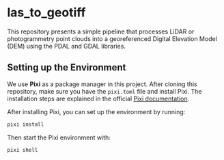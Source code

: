 # las_to_geotiff
This repository presents a simple pipeline that processes LiDAR or photogrammetry point clouds into a georeferenced Digital Elevation Model (DEM) using the PDAL and GDAL libraries.

## Setting up the Environment

We use **Pixi** as a package manager in this project. After cloning this repository, make sure you have the `pixi.toml` file and install Pixi. The installation steps are explained in the official [Pixi documentation](https://pixi.sh/latest/installation/).

After installing Pixi, you can set up the environment by running:

```bash
pixi install
```

Then start the Pixi environment with:

```bash
pixi shell
```
